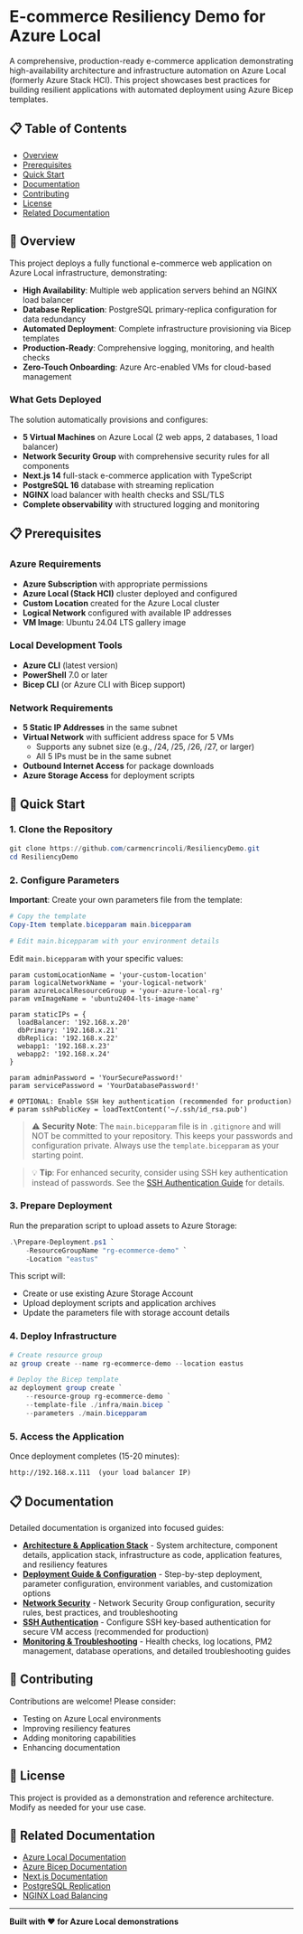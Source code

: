 # E-commerce Resiliency Demo for Azure Local

A comprehensive, production-ready e-commerce application demonstrating high-availability architecture and infrastructure automation on Azure Local (formerly Azure Stack HCI). This project showcases best practices for building resilient applications with automated deployment using Azure Bicep templates.

## 📋 Table of Contents

- [Overview](#overview)
- [Prerequisites](#prerequisites)
- [Quick Start](#quick-start)
- [Documentation](#documentation)
- [Contributing](#contributing)
- [License](#license)
- [Related Documentation](#related-documentation)

## 🎯 Overview

This project deploys a fully functional e-commerce web application on Azure Local infrastructure, demonstrating:

- **High Availability**: Multiple web application servers behind an NGINX load balancer
- **Database Replication**: PostgreSQL primary-replica configuration for data redundancy
- **Automated Deployment**: Complete infrastructure provisioning via Bicep templates
- **Production-Ready**: Comprehensive logging, monitoring, and health checks
- **Zero-Touch Onboarding**: Azure Arc-enabled VMs for cloud-based management

### What Gets Deployed

The solution automatically provisions and configures:
- **5 Virtual Machines** on Azure Local (2 web apps, 2 databases, 1 load balancer)
- **Network Security Group** with comprehensive security rules for all components
- **Next.js 14** full-stack e-commerce application with TypeScript
- **PostgreSQL 16** database with streaming replication
- **NGINX** load balancer with health checks and SSL/TLS
- **Complete observability** with structured logging and monitoring

## 📋 Prerequisites

### Azure Requirements
- **Azure Subscription** with appropriate permissions
- **Azure Local (Stack HCI)** cluster deployed and configured
- **Custom Location** created for the Azure Local cluster
- **Logical Network** configured with available IP addresses
- **VM Image**: Ubuntu 24.04 LTS gallery image

### Local Development Tools
- **Azure CLI** (latest version)
- **PowerShell** 7.0 or later
- **Bicep CLI** (or Azure CLI with Bicep support)

### Network Requirements
- **5 Static IP Addresses** in the same subnet
- **Virtual Network** with sufficient address space for 5 VMs
  - Supports any subnet size (e.g., /24, /25, /26, /27, or larger)
  - All 5 IPs must be in the same subnet
- **Outbound Internet Access** for package downloads
- **Azure Storage Access** for deployment scripts

## 🚀 Quick Start

### 1. Clone the Repository
```powershell
git clone https://github.com/carmencrincoli/ResiliencyDemo.git
cd ResiliencyDemo
```

### 2. Configure Parameters
**Important**: Create your own parameters file from the template:
```powershell
# Copy the template
Copy-Item template.bicepparam main.bicepparam

# Edit main.bicepparam with your environment details
```

Edit `main.bicepparam` with your specific values:
```bicep
param customLocationName = 'your-custom-location'
param logicalNetworkName = 'your-logical-network'
param azureLocalResourceGroup = 'your-azure-local-rg'
param vmImageName = 'ubuntu2404-lts-image-name'

param staticIPs = {
  loadBalancer: '192.168.x.20'
  dbPrimary: '192.168.x.21'
  dbReplica: '192.168.x.22'
  webapp1: '192.168.x.23'
  webapp2: '192.168.x.24'
}

param adminPassword = 'YourSecurePassword!'
param servicePassword = 'YourDatabasePassword!'

# OPTIONAL: Enable SSH key authentication (recommended for production)
# param sshPublicKey = loadTextContent('~/.ssh/id_rsa.pub')
```

> ⚠️ **Security Note**: The `main.bicepparam` file is in `.gitignore` and will NOT be committed to your repository. This keeps your passwords and configuration private. Always use the `template.bicepparam` as your starting point.

> 💡 **Tip**: For enhanced security, consider using SSH key authentication instead of passwords. See the [SSH Authentication Guide](documentation/SSH_AUTHENTICATION.md) for details.

### 3. Prepare Deployment
Run the preparation script to upload assets to Azure Storage:
```powershell
.\Prepare-Deployment.ps1 `
    -ResourceGroupName "rg-ecommerce-demo" `
    -Location "eastus"
```

This script will:
- Create or use existing Azure Storage Account
- Upload deployment scripts and application archives
- Update the parameters file with storage account details

### 4. Deploy Infrastructure
```powershell
# Create resource group
az group create --name rg-ecommerce-demo --location eastus

# Deploy the Bicep template
az deployment group create `
    --resource-group rg-ecommerce-demo `
    --template-file ./infra/main.bicep `
    --parameters ./main.bicepparam
```

### 5. Access the Application
Once deployment completes (15-20 minutes):
```
http://192.168.x.111  (your load balancer IP)
```

## 📋 Documentation

Detailed documentation is organized into focused guides:

- **[Architecture & Application Stack](documentation/ARCHITECTURE.md)** - System architecture, component details, application stack, infrastructure as code, application features, and resiliency features
- **[Deployment Guide & Configuration](documentation/DEPLOYMENT.md)** - Step-by-step deployment, parameter configuration, environment variables, and customization options
- **[Network Security](documentation/NETWORK_SECURITY.md)** - Network Security Group configuration, security rules, best practices, and troubleshooting
- **[SSH Authentication](documentation/SSH_AUTHENTICATION.md)** - Configure SSH key-based authentication for secure VM access (recommended for production)
- **[Monitoring & Troubleshooting](documentation/MONITORING.md)** - Health checks, log locations, PM2 management, database operations, and detailed troubleshooting guides

## 🤝 Contributing

Contributions are welcome! Please consider:
- Testing on Azure Local environments
- Improving resiliency features
- Adding monitoring capabilities
- Enhancing documentation

## 📝 License

This project is provided as a demonstration and reference architecture. Modify as needed for your use case.

## 🔗 Related Documentation

- [Azure Local Documentation](https://learn.microsoft.com/azure-stack/hci/)
- [Azure Bicep Documentation](https://learn.microsoft.com/azure/azure-resource-manager/bicep/)
- [Next.js Documentation](https://nextjs.org/docs)
- [PostgreSQL Replication](https://www.postgresql.org/docs/16/high-availability.html)
- [NGINX Load Balancing](https://nginx.org/en/docs/http/load_balancing.html)

---

**Built with ❤️ for Azure Local demonstrations**
